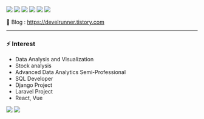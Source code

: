 <div align="left">
	<img src="https://img.shields.io/badge/Laravel-000000?style=flat&logo=#FF2D20&logoColor=000000"/>
	<img src="https://img.shields.io/badge/PHP-000000?style=flat&logo=#FF2D20&logoColor=000000"/>
	<img src="https://img.shields.io/badge/Python-000000?style=flat&logo=#FF2D20&logoColor=000000"/>
	<img src="https://img.shields.io/badge/Java-007396?style=flat&logo=Java&logoColor=white" />
	<img src="https://img.shields.io/badge/HTML5-E34F26?style=flat&logo=HTML5&logoColor=white" />
	<img src="https://img.shields.io/badge/CSS3-1572B6?style=flat&logo=CSS3&logoColor=white" />
</div>  


🌱 Blog : https://develrunner.tistory.com
***
### ⚡ Interest

+ Data Analysis and Visualization 
+ Stock analysis
+ Advanced Data Analytics Semi-Professional
+ SQL Developer
+ Django Project
+ Laravel Project
+ React, Vue

<div align="left">
	<img src="https://github-readme-stats.vercel.app/api/top-langs/?username=joy3968&layout=compact">
	<img src="https://github-readme-stats.vercel.app/api?username=joy3968&show_icons=true">
</div>

<!--
**joy3968/joy3968** is a ✨ _special_ ✨ repository because its `README.md` (this file) appears on your GitHub profile.


Here are some ideas to get you started:


- 🔭 I’m currently working on ...
- 🌱 I’m currently learning ...
- 👯 I’m looking to collaborate on ...
- 🤔 I’m looking for help with ...
- 💬 Ask me about ...
- 📫 How to reach me: ...
- 😄 Pronouns: ...
- ⚡ Fun fact: ...
-->
